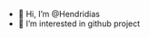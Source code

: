 - 👋 Hi, I’m @Hendridias
- 👀 I’m interested in github project

<!---
Hendridias/Hendridias is a ✨ special ✨ repository because its `README.md` (this file) appears on your GitHub profile.
You can click the Preview link to take a look at your changes.
--->
